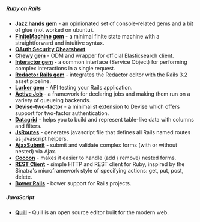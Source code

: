 ##### Ruby on Rails
- [**Jazz hands gem**](https://github.com/nixme/jazz_hands) - an opinionated set of console-related gems and a bit of glue (not worked on ubuntu).
- [**FiniteMachine gem**](https://github.com/peter-murach/finite_machine) - a minimal finite state machine with a straightforward and intuitive syntax.
- [**OAuth Security Cheatsheet**](https://github.com/homakov/oauthsecurity)
- [**Chewy gem**](https://github.com/toptal/chewy) - ODM and wrapper for official Elasticsearch client.
- [**Interactor gem**](https://github.com/collectiveidea/interactor) - a common interface (Service Object) for performing complex interactions in a single request.
- [**Redactor Rails gem**](https://github.com/SammyLin/redactor-rails) - integrates the Redactor editor with the Rails 3.2 asset pipeline.
- [**Lurker gem**](https://github.com/razum2um/lurker) - API testing your Rails application.
- [**Active Job**](https://github.com/rails/activejob/) - a framework for declaring jobs and making them run on a variety of queueing backends.
- [**Devise-two-factor**](https://github.com/tinfoil/devise-two-factor) - a minimalist extension to Devise which offers support for two-factor authentication.
- [**Datagrid**](https://github.com/bogdan/datagrid) - helps you to build and represent table-like data with columns and filters.
- [**JsRoutes**](https://github.com/railsware/js-routes) - generates javascript file that defines all Rails named routes as javascript helpers.
- [**AjaxSubmit**](https://github.com/bogdan/ajaxsubmit) - submit and validate complex forms (with or without nested) via Ajax.
- [**Cocoon**](https://github.com/nathanvda/cocoon) - makes it easier to handle (add / remove) nested forms.
- [**REST Client**](https://github.com/rest-client/rest-client) - simple HTTP and REST client for Ruby, inspired by the Sinatra's microframework style of specifying actions: get, put, post, delete.
- [**Bower Rails**](https://github.com/42dev/bower-rails) - bower support for Rails projects.
 

##### JavaScript
- [**Quill**](http://quilljs.com/) - Quill is an open source editor built for the modern web.
